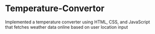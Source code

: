 # Temperature-Convertor
Implemented a temperature converter using HTML, CSS, and JavaScript that fetches weather data online based on user location input
